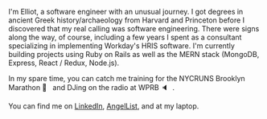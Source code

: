 I'm Elliot, a software engineer with an unusual journey. I got degrees in ancient Greek history/archaeology from Harvard and Princeton before I discovered that my real calling was software engineering. There were signs along the way, of course, including a few years I spent as a consultant specializing in implementing Workday's HRIS software. I'm currently building projects using Ruby on Rails as well as the MERN stack (MongoDB, Express, React / Redux, Node.js).

In my spare time, you can catch me training for the NYCRUNS Brooklyn Marathon 🏃 &nbsp; and DJing on the radio at WPRB 🔈 &nbsp;.

You can find me on [LinkedIn](https://www.linkedin.com/in/elliot-wilson-4897a81b9/), [AngelList](https://angel.co/u/elliot-wilson-dev), and at my laptop.
